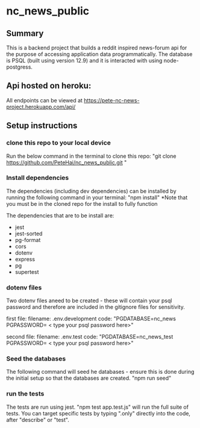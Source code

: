 # nc_news_public

## Summary
This is a backend project that builds a reddit inspired news-forum api for the purpose of accessing application data programmatically.
The database is PSQL (built using version 12.9) and it is interacted with using node-postgress.

## Api hosted on heroku:
All endpoints can be viewed at https://pete-nc-news-project.herokuapp.com/api/

## Setup instructions 
### clone this repo to your local device
Run the below command in the terminal to clone this repo:
"git clone https://github.com/PeteHai/nc_news_public.git "

### Install dependencies
The dependencies (including dev dependencies) can be installed by running the following command in your terminal:
"npm install"
*Note that you must be in the cloned repo for the install to fully function

The dependencies that are to be install are:
- jest
- jest-sorted
- pg-format
- cors
- dotenv
- express
- pg
- supertest

### dotenv files
Two dotenv files aneed to be created - these will contain your psql password and therefore are included in the gitignore files for sensitivity.

first file:
filename: .env.development
code: 
"PGDATABASE=nc_news
PGPASSWORD= < type your psql password here>"

second file:
filename: .env.test
code: 
"PGDATABASE=nc_news_test
PGPASSWORD= < type your psql password here>"

### Seed the databases
The following command will seed he databases - ensure this is done during the initial setup so that the databases are created.
"npm run seed"

### run the tests
The tests are run using jest.  "npm test app.test.js" will run the full suite of tests.  You can target specific tests by typing ".only" directly into the code, after "describe" or "test".










